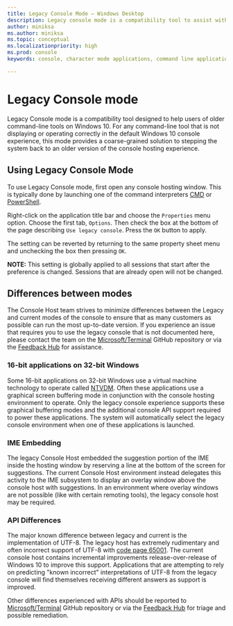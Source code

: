 ```yaml
---
title: Legacy Console Mode – Windows Desktop 
description: Legacy console mode is a compatibility tool to assist with running command-line applications that may not work with the Windows 10 console host
author: miniksa
ms.author: miniksa
ms.topic: conceptual
ms.localizationpriority: high
ms.prod: console
keywords: console, character mode applications, command line applications, terminal applications, console api, compatibility

---
```


# Legacy Console mode

Legacy Console mode is a compatibility tool designed to help users of older command-line tools on Windows 10. For any command-line tool that is not displaying or operating correctly in the default Windows 10 console experience, this mode provides a coarse-grained solution to stepping the system back to an older version of the console hosting experience.

## Using Legacy Console Mode

To use Legacy Console mode, first open any console hosting window. This is typically done by launching one of the command interpreters [CMD](https://docs.microsoft.com/windows-server/administration/windows-commands/cmd) or [PowerShell](https://docs.microsoft.com/powershell/scripting/install/installing-windows-powershell).

Right-click on the application title bar and choose the `Properties` menu option. Choose the first tab, `Options`. Then check the box at the bottom of the page describing `Use legacy console`. Press the `OK` button to apply.

The setting can be reverted by returning to the same property sheet menu and unchecking the box then pressing `OK`.

**NOTE:** This setting is globally applied to all sessions that start after the preference is changed. Sessions that are already open will not be changed.

## Differences between modes

The Console Host team strives to minimize differences between the Legacy and current modes of the console to ensure that as many customers as possible can run the most up-to-date version. If you experience an issue that requires you to use the legacy console that is not documented here, please contact the team on the [Microsoft/Terminal](https://github.com/microsoft/terminal/) GitHub repository or via the [Feedback Hub](https://docs.microsoft.com/windows-insider/feedback-hub/feedback-hub-app) for assistance.

### 16-bit applications on 32-bit Windows

Some 16-bit applications on 32-bit Windows use a virtual machine technology to operate called [NTVDM](https://docs.microsoft.com/windows/compatibility/ntvdm-and-16-bit-app-support). Often these applications use a graphical screen buffering mode in conjunction with the console hosting environment to operate. Only the legacy console experience supports these graphical buffering modes and the additional console API support required to power these applications. The system will automatically select the legacy console environment when one of these applications is launched.

### IME Embedding

The legacy Console Host embedded the suggestion portion of the IME inside the hosting window by reserving a line at the bottom of the screen for suggestions. The current Console Host environment instead delegates this activity to the IME subsystem to display an overlay window above the console host with suggestions. In an environment where overlay windows are not possible (like with certain remoting tools), the legacy console host may be required.

### API Differences

The major known difference between legacy and current is the implementation of UTF-8. The legacy host has extremely rudimentary and often incorrect support of UTF-8 with [code page 65001](https://docs.microsoft.com/windows/win32/intl/code-pages). The current console host contains incremental improvements release-over-release of Windows 10 to improve this support. Applications that are attempting to rely on predicting "known incorrect" interpretations of UTF-8 from the legacy console will find themselves receiving different answers as support is improved. 

Other differences experienced with APIs should be reported to [Microsoft/Terminal](https://github.com/microsoft/terminal/) GitHub repository or via the [Feedback Hub](https://docs.microsoft.com/windows-insider/feedback-hub/feedback-hub-app) for triage and possible remediation.